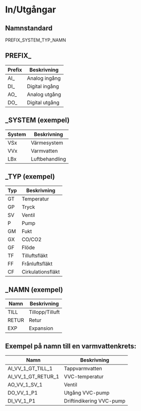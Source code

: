 # In/Utgångar

## Namnstandard

PREFIX_SYSTEM_TYP_NAMN

## PREFIX_

| Prefix | Beskrivning |
| --- | --- |
| AI_ | Analog ingång |
| DI_ | Digital ingång |
| AO_ | Analog utgång |
| DO_ | Digital utgång |

## _SYSTEM (exempel)

| System | Beskrivning |
| --- | --- |
| VSx | Värmesystem |
| VVx | Varmvatten |
| LBx | Luftbehandling |

## _TYP (exempel)

| Typ | Beskrivning |
| --- | --- |
| GT | Temperatur |
| GP | Tryck |
| SV | Ventil |
| P | Pump |
| GM | Fukt |
| GX | CO/CO2 |
| GF | Flöde |
| TF | Tilluftsfläkt |
| FF | Frånluftsfläkt |
| CF | Cirkulationsfläkt |

## _NAMN (exempel)

| Namn | Beskrivning |
| --- | --- |
| TILL | Tillopp/Tilluft |
| RETUR | Retur |
| EXP | Expansion |

## Exempel på namn till en varmvattenkrets:

| Namn | Beskrivning |
| --- | --- |
| AI_VV_1_GT_TILL_1 | Tappvarmvatten |
| AI_VV_1_GT_RETUR_1 | VVC-temperatur |
| AO_VV_1_SV_1 | Ventil |
| DO_VV_1_P1 | Utgång VVC-pump |
| DI_VV_1_P1 | Driftindikering VVC-pump |
